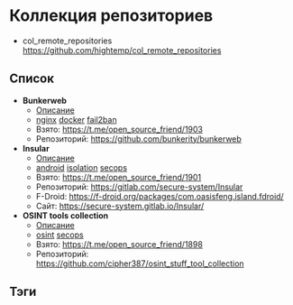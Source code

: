# Коллекция репозиториев

- col_remote_repositories https://github.com/hightemp/col_remote_repositories

## Список

- **Bunkerweb** 
  - [Описание](docs/bunkerweb.md)
  - [nginx](#) [docker](#) [fail2ban](#)
  - Взято: https://t.me/open_source_friend/1903
  - Репозиторий: https://github.com/bunkerity/bunkerweb
- **Insular** 
  - [Описание](docs/Insular.md)
  - [android](#) [isolation](#) [secops](#) 
  - Взято: https://t.me/open_source_friend/1901
  - Репозиторий: https://gitlab.com/secure-system/Insular
  - F-Droid: https://f-droid.org/packages/com.oasisfeng.island.fdroid/
  - Сайт: https://secure-system.gitlab.io/Insular/
- **OSINT tools collection**
  - [Описание](docs/osint_tools_collection.md)
  - [osint](#) [secops](#) 
  - Взято: https://t.me/open_source_friend/1898
  - Репозиторий: https://github.com/cipher387/osint_stuff_tool_collection

## Тэги

